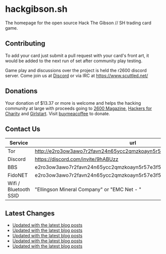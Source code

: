 # hackgibson.sh
The homepage for the open source Hack The Gibson // SH trading card game.


## Contributing

To add your card just submit a pull request with your card's front art, it would be added to the next run of set after community play testing.

Game play and discussions over the project is held the r2600 discord server. Come join us at [Discord](https://discord.com/invite/9hABUzz) or via IRC at https://www.scuttled.net/


## Donations

Your donation of $13.37 or more is welcome and helps the hacking community at large with proceeds going to [2600 Magazine](https://2600.com/), [Hackers for Charity](https://hackersforcharity.org) and [Girlstart](https://girlstart.org).  Visit [buymeacoffee](https://www.buymeacoffee.com/hackgibson.sh) to donate.


## Contact Us

Service | url
-|-
Tor | http://e2ro3ow3awo7r2favn24n65ycc2qmzkoayn5r57e3f56nvjwdcgg32ad.onion
Discord | https://discord.com/invite/9hABUzz
BBS | e2ro3ow3awo7r2favn24n65ycc2qmzkoayn5r57e3f56nvjwdcgg32ad.onion:23
FidoNET | e2ro3ow3awo7r2favn24n65ycc2qmzkoayn5r57e3f56nvjwdcgg32ad.onion:24554
Wifi / Bluetooth SSID | "Ellingson Mineral Company" or "EMC Net - <fidonet address>"

## Latest Changes
<!-- BLOG-POST-LIST:START -->
- [Updated with the latest blog posts](https://github.com/DFW2600/hackgibson.sh/commit/9a26e42739e069bc35e9a102e7a1201512e3a7fa)
- [Updated with the latest blog posts](https://github.com/DFW2600/hackgibson.sh/commit/1d9d0f5ac6b8bb71b0e0431f200b4c29a1cbac00)
- [Updated with the latest blog posts](https://github.com/DFW2600/hackgibson.sh/commit/30a93a929c27fb77ac7683388cd54c26748325f5)
- [Updated with the latest blog posts](https://github.com/DFW2600/hackgibson.sh/commit/ed846c18b9c2e31370233668bf67c80e7acfdfb4)
- [Updated with the latest blog posts](https://github.com/DFW2600/hackgibson.sh/commit/ecc61f929a68d7337bf510d80c76d12d03bb53ce)
<!-- BLOG-POST-LIST:END -->
